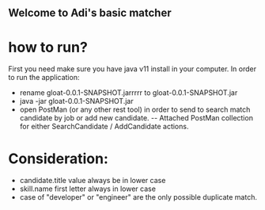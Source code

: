 
## Welcome to Adi's basic matcher


# how to run?
First you need make sure you have java v11 install in your computer.
In order to run the application:
- rename gloat-0.0.1-SNAPSHOT.jarrrrr to gloat-0.0.1-SNAPSHOT.jar 
- java -jar gloat-0.0.1-SNAPSHOT.jar
- open PostMan (or any other rest tool) in order to send to search match candidate by job or add new candidate.
-- Attached PostMan collection for either SearchCandidate / AddCandidate actions.
  
# Consideration: 
- candidate.title value always be in lower case
- skill.name first letter always in lower case
- case of "developer" or "engineer" are the only possible duplicate match.
